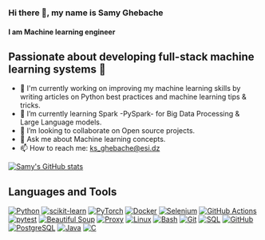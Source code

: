 ### Hi there 👋, my name is Samy Ghebache
#### I am Machine learning engineer
## Passionate about developing full-stack machine learning systems 🚀
- 🔭 I'm currently working on improving my machine learning skills by writing articles on Python best practices and machine learning tips & tricks.
- 🌱 I’m currently learning Spark -PySpark- for Big Data Processing & Large Language models.
- 👯 I’m looking to collaborate on Open source projects.
- 💬 Ask me about Machine learning concepts.
- 📫 How to reach me: ks_ghebache@esi.dz

[![Samy's GitHub stats](https://github-readme-stats.vercel.app/api?username=samy-ghebache)](https://github.com/samy-ghebache/github-readme-stats)

## Languages and Tools
[![Python](https://img.shields.io/badge/python-3670A0?style=for-the-badge&logo=python&logoColor=white)](https://www.python.org/)
[![scikit-learn](https://img.shields.io/badge/scikit--learn-F7931E?style=for-the-badge&logo=scikit-learn&logoColor=white)](https://scikit-learn.org/)
[![PyTorch](https://img.shields.io/badge/PyTorch-EE4C2C?style=for-the-badge&logo=pytorch&logoColor=white)](https://pytorch.org/)
[![Docker](https://img.shields.io/badge/Docker-2496ED?style=for-the-badge&logo=docker&logoColor=white)](https://www.docker.com/)
[![Selenium](https://img.shields.io/badge/Selenium-43B02A?style=for-the-badge&logo=selenium&logoColor=white)](https://www.selenium.dev/)
[![GitHub Actions](https://img.shields.io/badge/GitHub_Actions-2088FF?style=for-the-badge&logo=github-actions&logoColor=white)](https://github.com/features/actions)
[![pytest](https://img.shields.io/badge/pytest-F64646?style=for-the-badge&logo=pytest&logoColor=white)](https://docs.pytest.org/)
[![Beautiful Soup](https://img.shields.io/badge/Beautiful_Soup-4F46C3?style=for-the-badge&logo=beautiful-soup&logoColor=white)](https://www.crummy.com/)
[![Proxy](https://img.shields.io/badge/Proxy-FFD700?style=for-the-badge&logo=proxy&logoColor=black)](https://en.wikipedia.org/wiki/Proxy_server)
[![Linux](https://img.shields.io/badge/Linux-FCC624?style=for-the-badge&logo=linux&logoColor=black)](https://www.linux.org/)
[![Bash](https://img.shields.io/badge/bash-4E4A4E?style=for-the-badge&logo=gnu-bash&logoColor=white)](https://www.gnu.org/software/bash/)
[![Git](https://img.shields.io/badge/git-F05033?style=for-the-badge&logo=git&logoColor=white)](https://git-scm.com/)
[![SQL](https://img.shields.io/badge/SQL-2078B5?style=for-the-badge&logo=sql&logoColor=white)](https://en.wikipedia.org/wiki/SQL)
[![GitHub](https://img.shields.io/badge/GitHub-100000?style=for-the-badge&logo=github&logoColor=white)](https://github.com/)
[![PostgreSQL](https://img.shields.io/badge/PostgreSQL-336791?style=for-the-badge&logo=postgresql&logoColor=white)](https://www.postgresql.org/)
[![Java](https://img.shields.io/badge/java-ED8B00?style=for-the-badge&logo=java&logoColor=white)](https://www.java.com/)
[![C](https://img.shields.io/badge/c-00599C?style=for-the-badge&logo=c&logoColor=white)](https://www.iso.org/standard/standard.html?navItem=2&navItem2=37470)
